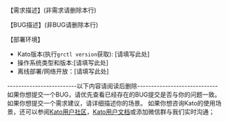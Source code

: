 【需求描述】(非需求请删除本行)
 
【BUG描述】(非BUG请删除本行)

【部署环境】
- Kato版本(执行`grctl version`获取): [请填写此处]
- 操作系统类型和版本:[请填写此处]
- 离线部署/网络开放：[请填写此处]

-------------------------以下内容请阅读后删除-----------------------------
如果你想提交一个BUG，请优先查看已经存在的BUG提交是否与你的问题一致。
如果你想提交一个需求建议，请详细描述你的场景。
如果你想咨询Kato的使用场景，还可以参阅[Kato用户社区](https://t.gridworkz.com/)，[Kato用户文档](https://www.infinitapps.cloud/docs/)或添加微信群与我们实时沟通；
